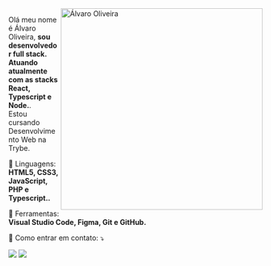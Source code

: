 <img src="https://raw.githubusercontent.com/MicaelliMedeiros/micaellimedeiros/master/image/computer-illustration.png" min-width="400px" max-width="400px" width="400px" align="right" alt="Álvaro Oliveira">

<p align="left"> 
  Olá meu nome é Álvaro Oliveira, <strong>sou desenvolvedor full stack. Atuando atualmente com as stacks React, Typescript e Node.</strong>.<br>
  Estou cursando Desenvolvimento Web na Trybe.
</p>

<p align="left">
  🦄 Linguagens: <strong>HTML5, CSS3, JavaScript, PHP e Typescript..</strong>
</p>

<p align="left">
  💼 Ferramentas: <strong>Visual Studio Code, Figma, Git e GitHub.</strong>
</p>

<p align="left">
  💌 Como entrar em contato: ⤵️
</p>

<p align="left">
  <a href="mailto:alvruoliveira@gmail.com" alt="Gmail">
  <img src="https://img.shields.io/badge/-Gmail-FF0000?style=flat-square&labelColor=FF0000&logo=gmail&logoColor=white&link=mailto:alvruoliveira@gmail.com" /></a>
  
  <a href="https://www.linkedin.com/in/alvruo/" alt="LinkdIn"> 
    <img src="https://img.shields.io/badge/LinkedIn-0077B5?style=flat-square&logo=linkedin&logoColor=white&link=https://www.linkedin.com/in/alvruo/"/></a>

</a>
</p>  

